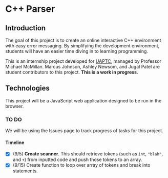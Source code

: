 # C++ Parser

## Introduction

The goal of this project is to create an online interactive C++ environment with easy error messaging. By simplifying the development environment, students will have an easier time diving in to learning programming.

This is an internship project developed for [UAPTC](https://uaptc.edu), managed by Professor Michael McMillan. Marcus Johnson, Ashley Newsom, and Jugal Patel are student contributors to this project. **This is a work in progress**.

## Technologies

This project will be a JavaScript web application designed to be run in the browser.

### TO DO

We will be using the Issues page to track progress of tasks for this project.

#### Timeline

- [x] (9/5) **Create scanner**. This should retrieve tokens (such as `int`, `"blah"`, and `+`) from inputted code and push those tokens to an array.
- [x] (9/15) Create function to loop over array of tokens and break into statements.
